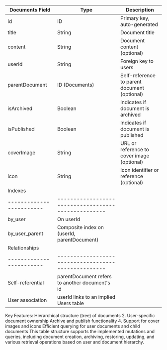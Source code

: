| Documents Field | Type | Description |
|-----------------|----------------|-------------------------------------------|
| id | ID | Primary key, auto-generated |
| title | String | Document title |
| content | String | Document content (optional) |
| userId | String | Foreign key to users |
| parentDocument | ID (Documents) | Self-reference to parent document (optional)|
| isArchived | Boolean | Indicates if document is archived |
| isPublished | Boolean | Indicates if document is published |
| coverImage | String | URL or reference to cover image (optional) |
| icon | String | Icon identifier or reference (optional) |
| Indexes | |
|------------------------|---------------------------------------------------|
| by_user | On userId |
| by_user_parent | Composite index on (userId, parentDocument) |
| Relationships | |
|------------------------|---------------------------------------------------|
| Self-referential | parentDocument refers to another document's id |
| User association | userId links to an implied Users table |

Key Features:
Hierarchical structure (tree) of documents
2. User-specific document ownership
Archive and publish functionality
4. Support for cover images and icons
Efficient querying for user documents and child documents
This table structure supports the implemented mutations and queries, including document creation, archiving, restoring, updating, and various retrieval operations based on user and document hierarchy.